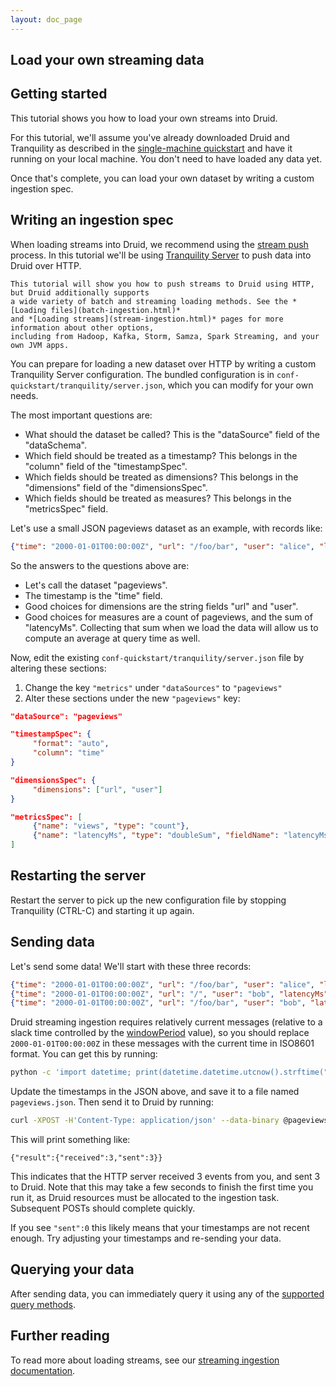 ```yaml
---
layout: doc_page
---
```


## Load your own streaming data

## Getting started

This tutorial shows you how to load your own streams into Druid.

For this tutorial, we'll assume you've already downloaded Druid and Tranquility as described in 
the [single-machine quickstart](quickstart.html) and have it running on your local machine. You 
don't need to have loaded any data yet.

Once that's complete, you can load your own dataset by writing a custom ingestion spec.

## Writing an ingestion spec

When loading streams into Druid, we recommend using the [stream push](../ingestion/stream-push.html) 
process. In this tutorial we'll be using [Tranquility Server](../ingestion/stream-ingestion.html#server) to push 
data into Druid over HTTP.

```note-info
This tutorial will show you how to push streams to Druid using HTTP, but Druid additionally supports 
a wide variety of batch and streaming loading methods. See the *[Loading files](batch-ingestion.html)* 
and *[Loading streams](stream-ingestion.html)* pages for more information about other options, 
including from Hadoop, Kafka, Storm, Samza, Spark Streaming, and your own JVM apps.
```

You can prepare for loading a new dataset over HTTP by writing a custom Tranquility Server 
configuration. The bundled configuration is in `conf-quickstart/tranquility/server.json`, which 
you can modify for your own needs.

The most important questions are:

  * What should the dataset be called? This is the "dataSource" field of the "dataSchema".
  * Which field should be treated as a timestamp? This belongs in the "column" field of the "timestampSpec".
  * Which fields should be treated as dimensions? This belongs in the "dimensions" field of the "dimensionsSpec".
  * Which fields should be treated as measures? This belongs in the "metricsSpec" field.

Let's use a small JSON pageviews dataset as an example, with records like:

```json
{"time": "2000-01-01T00:00:00Z", "url": "/foo/bar", "user": "alice", "latencyMs": 32}
```

So the answers to the questions above are:

  * Let's call the dataset "pageviews".
  * The timestamp is the "time" field.
  * Good choices for dimensions are the string fields "url" and "user".
  * Good choices for measures are a count of pageviews, and the sum of "latencyMs". Collecting that 
sum when we load the data will allow us to compute an average at query time as well.

Now, edit the existing `conf-quickstart/tranquility/server.json` file by altering these 
sections:

  1. Change the key `"metrics"` under `"dataSources"` to `"pageviews"`
  2. Alter these sections under the new `"pageviews"` key:
  ```json
  "dataSource": "pageviews"
  ```

  ```json
  "timestampSpec": {
       "format": "auto",
       "column": "time"
  }
  ```

  ```json
  "dimensionsSpec": {
       "dimensions": ["url", "user"]
  }
  ```

  ```json
  "metricsSpec": [
       {"name": "views", "type": "count"},
       {"name": "latencyMs", "type": "doubleSum", "fieldName": "latencyMs"}
  ]
  ```

## Restarting the server

Restart the server to pick up the new configuration file by stopping Tranquility (CTRL-C) and starting it up again.

## Sending data

Let's send some data! We'll start with these three records:

```json
{"time": "2000-01-01T00:00:00Z", "url": "/foo/bar", "user": "alice", "latencyMs": 32}
{"time": "2000-01-01T00:00:00Z", "url": "/", "user": "bob", "latencyMs": 11}
{"time": "2000-01-01T00:00:00Z", "url": "/foo/bar", "user": "bob", "latencyMs": 45}
```

Druid streaming ingestion requires relatively current messages (relative to a slack time controlled by the 
[windowPeriod](ingestion-streams.html#segmentgranularity-and-windowperiod) value), so you should 
replace `2000-01-01T00:00:00Z` in these messages with the current time in ISO8601 format. You can 
get this by running:

```bash
python -c 'import datetime; print(datetime.datetime.utcnow().strftime("%Y-%m-%dT%H:%M:%SZ"))'
```

Update the timestamps in the JSON above, and save it to a file named `pageviews.json`. Then send 
it to Druid by running:

```bash
curl -XPOST -H'Content-Type: application/json' --data-binary @pageviews.json http://localhost:8200/v1/post/pageviews
```

This will print something like:

```
{"result":{"received":3,"sent":3}}
```

This indicates that the HTTP server received 3 events from you, and sent 3 to Druid. Note that 
this may take a few seconds to finish the first time you run it, as Druid resources must be 
allocated to the ingestion task. Subsequent POSTs should complete quickly.

If you see `"sent":0` this likely means that your timestamps are not recent enough. Try adjusting 
your timestamps and re-sending your data.

## Querying your data

After sending data, you can immediately query it using any of the 
[supported query methods](../querying/querying.html).

## Further reading

To read more about loading streams, see our [streaming ingestion documentation](../ingestion/stream-ingestion.html).
